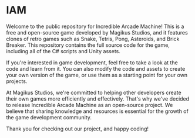 # IAM
Welcome to the public repository for Incredible Arcade Machine! This is a free and open-source game developed by Magikus Studios, and it features clones of retro games such as Snake, Tetris, Pong, Asteroids, and Brick Breaker. This repository contains the full source code for the game, including all of the C# scripts and Unity assets.

If you're interested in game development, feel free to take a look at the code and learn from it. You can also modify the code and assets to create your own version of the game, or use them as a starting point for your own projects.

At Magikus Studios, we're committed to helping other developers create their own games more efficiently and effectively. That's why we've decided to release Incredible Arcade Machine as an open-source project. We believe that sharing knowledge and resources is essential for the growth of the game development community.

Thank you for checking out our project, and happy coding!
